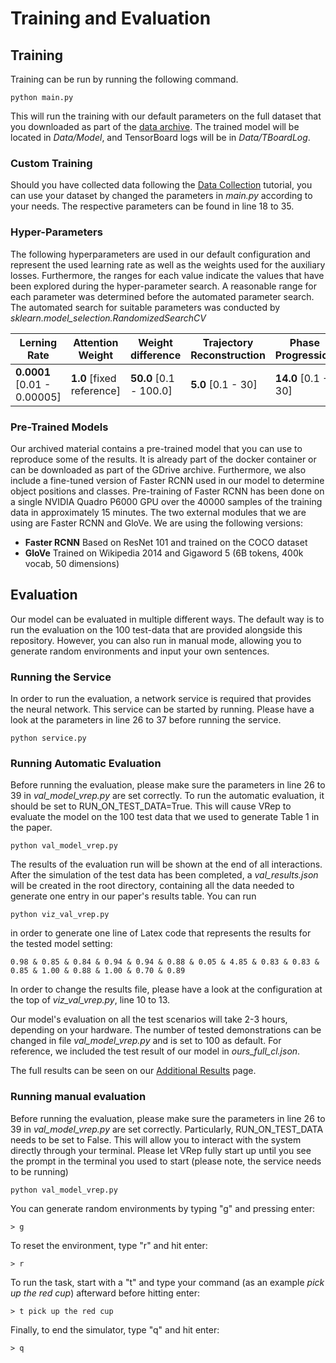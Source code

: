 # Training and Evaluation

## Training
Training can be run by running the following command.
```
python main.py
```
This will run the training with our default parameters on the full dataset that you downloaded as part of the [data archive](https://drive.google.com/uc?id=1hxHmeBEWxhaiIFYW4BKpatz_AFnmqNxt). The trained model will be located in _Data/Model_, and TensorBoard logs will be in _Data/TBoardLog_. 


### Custom Training
Should you have collected data following the [Data Collection](data_collection.md) tutorial, you can use your dataset by changed the parameters in _main.py_ according to your needs. The respective parameters can be found in line 18 to 35.

### Hyper-Parameters
The following hyperparameters are used in our default configuration and represent the used learning rate as well as the weights used for the auxiliary losses. 
Furthermore, the ranges for each value indicate the values that have been explored during the hyper-parameter search.
A reasonable range for each parameter was determined before the automated parameter search. 
The automated search for suitable parameters was conducted by _sklearn.model\_selection.RandomizedSearchCV_


| Lerning Rate                | Attention Weight           | Weight difference      | Trajectory Reconstruction     | Phase Progression     | Phase Estimation     |
| --------------------------- | -------------------------- | ---------------------  | ----------------------------- | --------------------- | -------------------- |
| **0.0001** [0.01 - 0.00005] | **1.0** [fixed reference]  | **50.0** [0.1 - 100.0] | **5.0** [0.1 - 30]            | **14.0** [0.1 - 30]   | **1.0** [0.1 - 30]   |

### Pre-Trained Models
Our archived material contains a pre-trained model that you can use to reproduce some of the results. 
It is already part of the docker container or can be downloaded as part of the GDrive archive.
Furthermore, we also include a fine-tuned version of Faster RCNN used in our model to determine object positions and classes. 
Pre-training of Faster RCNN has been done on a single NVIDIA Quadro P6000 GPU over the 40000 samples of the training data in approximately 15 minutes. 
The two external modules that we are using are Faster RCNN and GloVe. 
We are using the following versions:

* **Faster RCNN** Based on ResNet 101 and trained on the COCO dataset
* **GloVe** Trained on Wikipedia 2014 and Gigaword 5 (6B tokens, 400k vocab, 50 dimensions)

## Evaluation
Our model can be evaluated in multiple different ways. The default way is to run the evaluation on the 100 test-data that are provided alongside this repository. However, you can also run in manual mode, allowing you to generate random environments and input your own sentences. 

### Running the Service
In order to run the evaluation, a network service is required that provides the neural network. This service can be started by running. Please have a look at the parameters in line 26 to 37 before running the service.
```
python service.py
```

### Running Automatic Evaluation
Before running the evaluation, please make sure the parameters in line 26 to 39 in _val\_model\_vrep.py_ are set correctly. To run the automatic evaluation, it should be set to RUN_ON_TEST_DATA=True. This will cause VRep to evaluate the model on the 100 test data that we used to generate Table 1 in the paper. 
```
python val_model_vrep.py
```
The results of the evaluation run will be shown at the end of all interactions. After the simulation of the test data has been completed, a _val\_results.json_ will be created in the root directory, containing all the data needed to generate one entry in our paper's results table. You can run 
```
python viz_val_vrep.py
```
 in order to generate one line of Latex code that represents the results for the tested model setting:

```
0.98 & 0.85 & 0.84 & 0.94 & 0.94 & 0.88 & 0.05 & 4.85 & 0.83 & 0.83 & 0.85 & 1.00 & 0.88 & 1.00 & 0.70 & 0.89
```

In order to change the results file, please have a look at the configuration at the top of _viz\_val\_vrep.py_, line 10 to 13. 

Our model's evaluation on all the test scenarios will take 2-3 hours, depending on your hardware. The number of tested demonstrations can be changed in file _val\_model\_vrep.py_ and is set to 100 as default. For reference, we included the test result of our model in _ours\_full\_cl.json_. 

The full results can be seen on our [Additional Results](detailed_results.md) page.

### Running manual evaluation
Before running the evaluation, please make sure the parameters in line 26 to 39 in _val\_model\_vrep.py_ are set correctly. Particularly, RUN_ON_TEST_DATA needs to be set to False. This will allow you to interact with the system directly through your terminal. Please let VRep fully start up until you see the prompt in the terminal you used to start (please note, the service needs to be running)
```
python val_model_vrep.py
```
You can generate random environments by typing "g" and pressing enter:
```
> g
```
To reset the environment, type "r" and hit enter:
```
> r
```
To run the task, start with a "t" and type your command (as an example _pick up the red cup_) afterward before hitting enter:
```
> t pick up the red cup
```
Finally, to end the simulator, type "q" and hit enter:
```
> q
```
